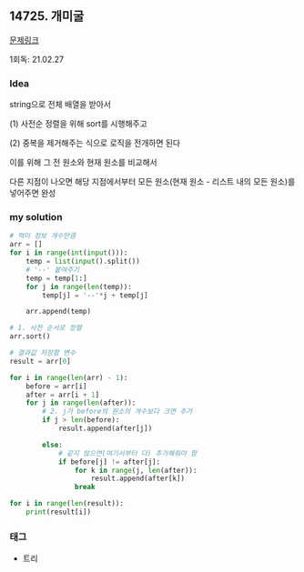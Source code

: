 ## 14725. 개미굴

[문제링크](https://www.acmicpc.net/problem/14725)

1회독: 21.02.27



### Idea

string으로 전체 배열을 받아서 

(1) 사전순 정렬을 위해 sort를 시행해주고 

(2) 중복을 제거해주는 식으로 로직을 전개하면 된다 

이를 위해 그 전 원소와 현재 원소를 비교해서 

다른 지점이 나오면 해당 지점에서부터 모든 원소(현재 원소 - 리스트 내의 모든 원소)를 넣어주면 완성



### my solution

```python
# 먹이 정보 개수만큼
arr = []
for i in range(int(input())):
    temp = list(input().split())
    # '--' 붙여주기
    temp = temp[1:]
    for j in range(len(temp)):
        temp[j] = '--'*j + temp[j]

    arr.append(temp)

# 1. 사전 순서로 정렬
arr.sort()

# 결과값 저장할 변수
result = arr[0]

for i in range(len(arr) - 1):
    before = arr[i]
    after = arr[i + 1]
    for j in range(len(after)):
        # 2. j가 before의 원소의 개수보다 크면 추가
        if j > len(before):
            result.append(after[j])

        else:
            # 같지 않으면(여기서부터 다) 추가해줘야 함
            if before[j] != after[j]:
                for k in range(j, len(after)):
                    result.append(after[k])
                break

for i in range(len(result)):
    print(result[i])
```



### 태그

- 트리